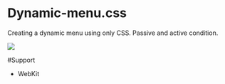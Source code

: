 Dynamic-menu.css
================
Creating a dynamic menu using only CSS. Passive and active condition.

![](https://lh3.googleusercontent.com/yHywpWxPyJofvywM8qqD241WAbm5Mxh_h-CkHLFOvg=w524-h372-no)

#Support
* WebKit
